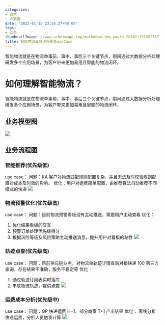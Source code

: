 ```yaml
---
categories:
- 技术
- 大数据
date: '2022-01-15 23:56:27+08:00'
tags:
- 业务
thumbnailImage: //www.azheimage.top/markdown-img-paste-20181113165255716.png
title: 智能物流业务流程图及useCase
---
```


智能物流就是在物流单事前、事中、事后三个关键节点，期间通过大数据分析处理研发多个应用场景，为客户带来更加易用且智能的物流闭环。

# 如何理解智能物流？

<!--more-->

智能物流就是在物流单事前、事中、事后三个关键节点，期间通过大数据分析处理研发多个应用场景，为客户带来更加易用且智能的物流闭环。

## 业务模型图

![](https://www.azheimage.top/markdown-img-paste-20220114142510929.png)

## 业务流程图

### 智能推荐(优先级低)

use case：
问题：KA 客户对物流匹配规则配置复杂，并且无法及时校验规则配置对成本及时效的影响。
优化：用户对运费简单配置，由推荐算法自动推荐不同模式的快递
![](https://www.azheimage.top/markdown-img-paste-20220114144823911.png)

### 物流预警优化(优先级高)

use case：
问题：目前物流预警看板没有主动推送，需要用户主动查看
优化：

1. 优化结果看板的交互
2. 预警订单处理优先级得分
3. 根据风险等级及风险策略主动推送消息，提升用户对看板的粘性
   ![](https://www.azheimage.top/markdown-img-paste-20220114144705999.png)

### 轨迹点查(优先级高)

use case：
问题：目前供应链业务，对物流单轨迹详情查询对接快递 100 第三方查询，存在结果不准确，服务不稳定等
优化：

1. 通过轨迹订阅表实时落库
2. 串联物流轨迹，提供点查
   ![](https://www.azheimage.top/markdown-img-paste-20220114144801639.png)

### 运费成本分析(优先级中)

use case：
问题：GP 快递运费 H+1、部分商家 T+1 产出结果
优化：
离线分析快递运费，分析人员触发计算
![](https://www.azheimage.top/markdown-img-paste-20220114144846557.png)
